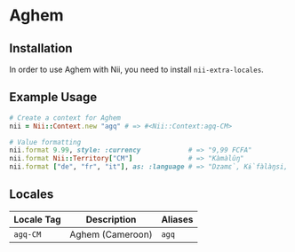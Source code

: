 <!-- This file has been generated. Source: languages/_template.md.erb -->

# Aghem

## Installation

In order to use Aghem with Nii, you need to install `nii-extra-locales`.

## Example Usage

``` ruby
# Create a context for Aghem
nii = Nii::Context.new "agq" # => #<Nii::Context:agq-CM>

# Value formatting
nii.format 9.99, style: :currency            # => "9,99 FCFA"
nii.format Nii::Territory["CM"]              # => "Kàmàlûŋ"
nii.format ["de", "fr", "it"], as: :language # => "Dzamɛ̀, Kɨ̀fàlàŋsi, Ètalìa"
```


## Locales

<table>
  <thead>
    <tr>
      <th>Locale Tag</th>
      <th>Description</th>
      <th>Aliases</th>
    </tr>
  </thead>
  <tbody>
    <tr>
      <td><code>agq-CM</code></td>
      <td>Aghem (Cameroon)</td>
      <td><code>agq</code></td>
    </tr>
  </tbody>
</table>

